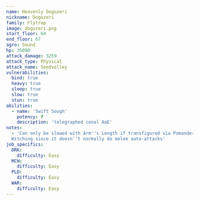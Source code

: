 ```yaml
---
name: Heavenly Doguzeri
nickname: Doguzeri
family: Flytrap
image: doguzeri.png
start_floor: 64
end_floor: 67
agro: Sound
hp: 35000
attack_damage: 3259
attack_type: Physical
attack_name: Seedvolley
vulnerabilities:
  bind: true
  heavy: true
  sleep: true
  slow: true
  stun: true
abilities:
  - name: 'Swift Sough'
    potency: ?
    description: 'telegraphed conal AoE'
notes:
  - 'Can only be slowed with Arm''s Length if transfigured via Pomander of
  Witching since it doesn''t normally do melee auto-attacks'
job_specifics:
  DRK:
    difficulty: Easy
  MCH:
    difficulty: Easy
  PLD:
    difficulty: Easy
  WAR:
    difficulty: Easy
---
```

